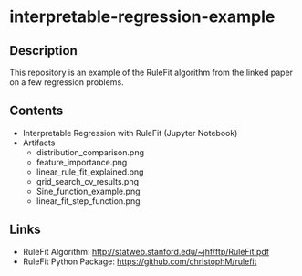 # interpretable-regression-example

## Description

This repository is an example of the RuleFit algorithm from the linked paper on a few regression problems. 

## Contents

+ Interpretable Regression with RuleFit (Jupyter Notebook)
+ Artifacts
    + distribution_comparison.png
    + feature_importance.png
    + linear_rule_fit_explained.png
    + grid_search_cv_results.png
    + Sine_function_example.png
    + linear_fit_step_function.png
    
## Links

+ RuleFit Algorithm: http://statweb.stanford.edu/~jhf/ftp/RuleFit.pdf
+ RuleFit Python Package: https://github.com/christophM/rulefit
